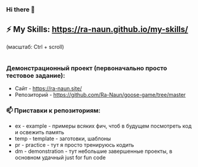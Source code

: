 ### Hi there 👋

<!--
**Slavskiy-DM/Slavskiy-DM** is a ✨ _special_ ✨ repository because its `README.md` (this file) appears on your GitHub profile.

Here are some ideas to get you started:

- 🔭 I’m currently working on ...
- 🌱 I’m currently learning ...
- 👯 I’m looking to collaborate on ...
- 🤔 I’m looking for help with ...
- 💬 Ask me about ...
- 📫 How to reach me: ...
- 😄 Pronouns: ...
- ⚡ Fun fact: ...
-->

## ⚡  My Skills: https://ra-naun.github.io/my-skills/
 (масштаб: Ctrl + scroll)
#


### Демонстрационный проект (первоначально просто тестовое задание):
- Сайт - https://ra-naun.site/
- Репозиторий - https://github.com/Ra-Naun/goose-game/tree/master


### 📫 Приставки к репозиториям:
* ex - example - примеры всяких фич, чтоб в будущем посмотреть код и освежить память
* temp - template - заготовки, шаблоны
* pr - practice - тут я просто тренируюсь кодить
* dm - demonstration - тут небольшие завершенные проекты, в основном удачный just for fun code
#
